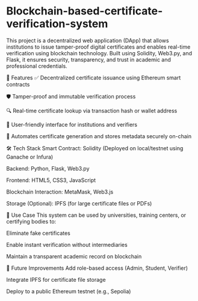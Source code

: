 # Blockchain-based-certificate-verification-system
This project is a decentralized web application (DApp) that allows institutions to issue tamper-proof digital certificates and enables real-time verification using blockchain technology. Built using Solidity, Web3.py, and Flask, it ensures security, transparency, and trust in academic and professional credentials.

🚀 Features
✅ Decentralized certificate issuance using Ethereum smart contracts

🛡️ Tamper-proof and immutable verification process

🔍 Real-time certificate lookup via transaction hash or wallet address

👤 User-friendly interface for institutions and verifiers

📃 Automates certificate generation and stores metadata securely on-chain

🛠️ Tech Stack
Smart Contract: Solidity (Deployed on local/testnet using Ganache or Infura)

Backend: Python, Flask, Web3.py

Frontend: HTML5, CSS3, JavaScript

Blockchain Interaction: MetaMask, Web3.js

Storage (Optional): IPFS (for large certificate files or PDFs)

📌 Use Case
This system can be used by universities, training centers, or certifying bodies to:

Eliminate fake certificates

Enable instant verification without intermediaries

Maintain a transparent academic record on blockchain

🧪 Future Improvements
Add role-based access (Admin, Student, Verifier)

Integrate IPFS for certificate file storage

Deploy to a public Ethereum testnet (e.g., Sepolia)

